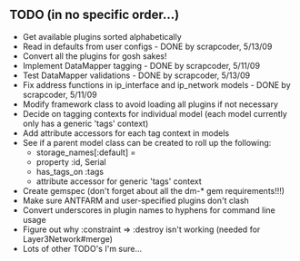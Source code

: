 ## TODO (in no specific order...)

 - Get available plugins sorted alphabetically
 - Read in defaults from user configs - DONE by scrapcoder, 5/13/09
 - Convert all the plugins for gosh sakes!
 - Implement DataMapper tagging - DONE by scrapcoder, 5/11/09
 - Test DataMapper validations - DONE by scrapcoder, 5/13/09
 - Fix address functions in ip_interface and ip_network models - DONE by scrapcoder, 5/11/09
 - Modify framework class to avoid loading all plugins if not necessary
 - Decide on tagging contexts for individual model (each model currently only has a generic 'tags' context)
 - Add attribute accessors for each tag context in models
 - See if a parent model class can be created to roll up the following:
   - storage_names[:default] = <model name>
   - property :id, Serial
   - has_tags_on :tags
   - attribute accessor for generic 'tags' context
 - Create gemspec (don't forget about all the dm-* gem requirements!!!)
 - Make sure ANTFARM and user-specified plugins don't clash
 - Convert underscores in plugin names to hyphens for command line usage
 - Figure out why :constraint => :destroy isn't working (needed for Layer3Network#merge)
 - Lots of other TODO's I'm sure...
